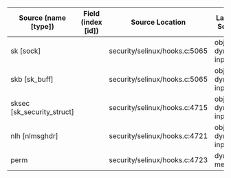 | Source (name [type]) | Field (index [id]) | Source Location | Label at Source |
| -------------------- | ------------------ | --------------- | --------------- |
| sk [sock] |  | security/selinux/hooks.c:5065 | object, dynamic, input |
| skb [sk_buff] |  | security/selinux/hooks.c:5065 | object, dynamic, input |
| sksec [sk_security_struct] |  | security/selinux/hooks.c:4715 | object, dynamic, input |
| nlh [nlmsghdr] |  | security/selinux/hooks.c:4721 | object, dynamic, input |
| perm |  | security/selinux/hooks.c:4723 | dynamic, mediator |